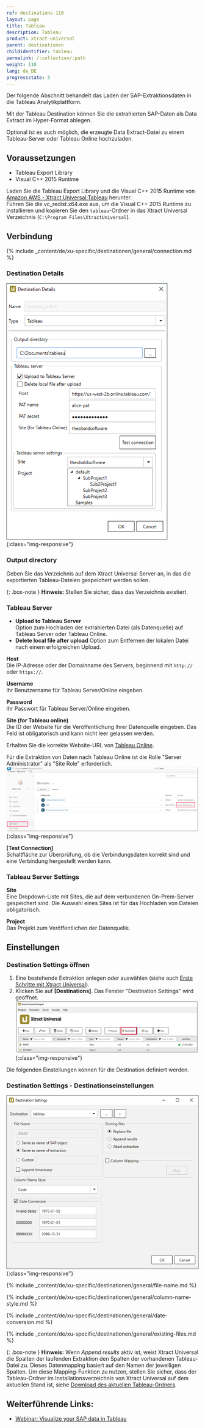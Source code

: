 ```yaml
---
ref: destinations-110
layout: page
title: Tableau
description: Tableau
product: xtract-universal
parent: destinationen
childidentifier: tableau
permalink: /:collection/:path
weight: 110
lang: de_DE
progressstate: 5
---
```

Der folgende Abschnitt behandelt das Laden der SAP-Extraktionsdaten in die Tableau Analytikplattform. 

Mit der Tableau Destination können Sie die extrahierten SAP-Daten als Data Extract im Hyper-Format ablegen.

Optional ist es auch möglich, die erzeugte Data Extract-Datei zu einem Tableau-Server oder Tableau Online hochzuladen.

## Voraussetzungen

- Tableau Export Library
- Visual C++ 2015 Runtime

Laden Sie die Tableau Export Library und die Visual C++ 2015 Runtime von [Amazon AWS - Xtract Universal:Tableau](https://s3.eu-central-1.amazonaws.com/cdn-files.theobald-software.com/download/XtractUniversal/tableau.zip) herunter.<br>
Führen Sie die vc_redist.x64.exe aus, um die Visual C++ 2015 Runtime zu installieren und kopieren Sie den `tableau`-Ordner in das Xtract Universal Verzeichnis (`C:\Program Files\XtractUniversal`).

## Verbindung

{% include _content/de/xu-specific/destinationen/general/connection.md %}	

### Destination Details

![tableauDestinationDetails-hyper](/img/content/tableauDestinationDetails-hyper.png){:class="img-responsive"}

### Output directory
Geben Sie das Verzeichnis auf dem Xtract Universal Server an, in das die exportierten Tableau-Dateien gespeichert werden sollen.

{: .box-note }
**Hinweis:** Stellen Sie sicher, dass das Verzeichnis existiert.

### Tableau Server
- **Upload to Tableau Server** <br>
Option zum Hochladen der extrahierten Datei (als Datenquelle) auf Tableau Server oder Tableau Online.
- **Delete local file after upload**
Option zum Entfernen der lokalen Datei nach einem erfolgreichen Upload.

**Host** <br>
Die IP-Adresse oder der Domainname des Servers, beginnend mit `http://` oder `https://`.

**Username** <br>
Ihr Benutzername für Tableau Server/Online eingeben.

**Password** <br>
Ihr Passwort für Tableau Server/Online eingeben.

**Site (for Tableau online)** <br>
Die ID der Website für die Veröffentlichung Ihrer Datenquelle eingeben. 
Das Feld ist obligatorisch und kann nicht leer gelassen werden.

Erhalten Sie die korrekte Website-URL von [Tableau Online](https://online.tableau.com/#/site/Site/workbooks).

Für die Extraktion von Daten nach Tableau Online ist die Rolle "Server Administrator" als "Site Role" erforderlich.
![Tableau_Server_Admin](/img/content/xu/tableau_server_admin.png){:class="img-responsive"}

**[Test Connection]**<br>
Schaltfläche zur Überprüfung, ob die Verbindungsdaten korrekt sind und eine Verbindung hergestellt werden kann.

### Tableau Server Settings
**Site**<br>
Eine Dropdown-Liste mit Sites, die auf dem verbundenen On-Prem-Server gespeichert sind. Die Auswahl eines Sites ist für das Hochladen von Dateien obligatorisch. 

**Project**<br>
Das Projekt zum Veröffentlichen der Datenquelle. 


## Einstellungen

### Destination Settings öffnen

1. Eine bestehende Extraktion anlegen oder auswählen (siehe auch [Erste Schritte mit Xtract Universal](../erste-schritte/eine-neue-extraktion-anlegen)).
2. Klicken Sie auf **[Destinations]**. Das Fenster "Destination Settings" wird geöffnet.
![Destination-settings](/img/content/xu/xu_designer_destination.png){:class="img-responsive"}

Die folgenden Einstellungen können für die Destination definiert werden. 
  
### Destination Settings - Destinationseinstellungen
![Tableau-Extraction-Specific-Settings](/img/content/Tableau-Extraction-Specific-Settings.png){:class="img-responsive"}                    
  
{% include _content/de/xu-specific/destinationen/general/file-name.md %}

{% include _content/de/xu-specific/destinationen/general/column-name-style.md %}

{% include _content/de/xu-specific/destinationen/general/date-conversion.md %}

{% include _content/de/xu-specific/destinationen/general/existing-files.md %}

{: .box-note }
**Hinweis:** Wenn *Append results* aktiv ist, weist Xtract Universal die Spalten der laufenden Extraktion den Spalten der vorhandenen Tableau-Datei zu.
Dieses Datenmapping basiert auf den Namen der jeweiligen Spalten.
Um diese Mapping-Funktion zu nutzen, stellen Sie sicher, dass der Tableau-Ordner im Installationsverzeichnis von Xtract Universal auf dem aktuellen Stand ist, siehe [Download des aktuellen Tableau-Ordners](https://s3.eu-central-1.amazonaws.com/cdn-files.theobald-software.com/download/XtractUniversal/tableau.zip). 


## Weiterführende Links:
- [Webinar: Visualize your SAP data in Tableau](https://www.youtube.com/watch?v=X6T3NfVDhJE)